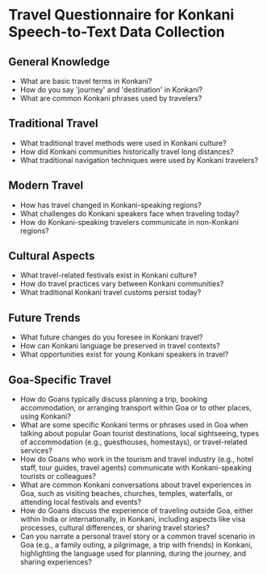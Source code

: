 # Travel Questionnaire for Konkani Speech-to-Text Data Collection

## General Knowledge
- What are basic travel terms in Konkani?
- How do you say 'journey' and 'destination' in Konkani?
- What are common Konkani phrases used by travelers?

## Traditional Travel
- What traditional travel methods were used in Konkani culture?
- How did Konkani communities historically travel long distances?
- What traditional navigation techniques were used by Konkani travelers?

## Modern Travel
- How has travel changed in Konkani-speaking regions?
- What challenges do Konkani speakers face when traveling today?
- How do Konkani-speaking travelers communicate in non-Konkani regions?

## Cultural Aspects
- What travel-related festivals exist in Konkani culture?
- How do travel practices vary between Konkani communities?
- What traditional Konkani travel customs persist today?

## Future Trends
- What future changes do you foresee in Konkani travel?
- How can Konkani language be preserved in travel contexts?
- What opportunities exist for young Konkani speakers in travel?

## Goa-Specific Travel
- How do Goans typically discuss planning a trip, booking accommodation, or arranging transport within Goa or to other places, using Konkani?
- What are some specific Konkani terms or phrases used in Goa when talking about popular Goan tourist destinations, local sightseeing, types of accommodation (e.g., guesthouses, homestays), or travel-related services?
- How do Goans who work in the tourism and travel industry (e.g., hotel staff, tour guides, travel agents) communicate with Konkani-speaking tourists or colleagues?
- What are common Konkani conversations about travel experiences in Goa, such as visiting beaches, churches, temples, waterfalls, or attending local festivals and events?
- How do Goans discuss the experience of traveling outside Goa, either within India or internationally, in Konkani, including aspects like visa processes, cultural differences, or sharing travel stories?
- Can you narrate a personal travel story or a common travel scenario in Goa (e.g., a family outing, a pilgrimage, a trip with friends) in Konkani, highlighting the language used for planning, during the journey, and sharing experiences?
